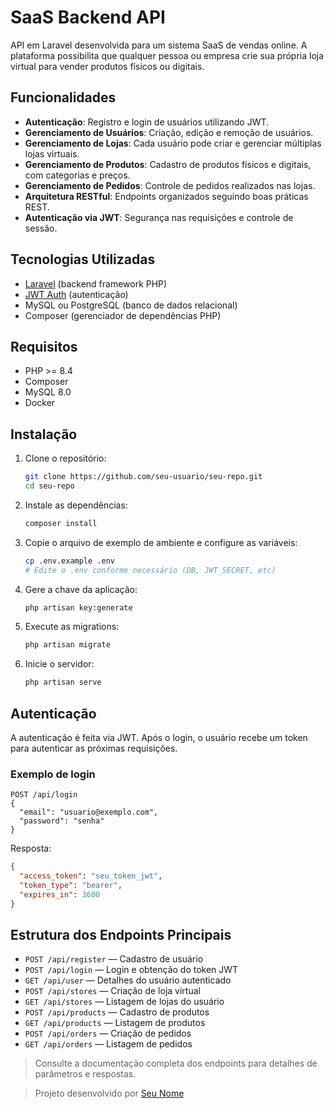 # SaaS Backend API

API em Laravel desenvolvida para um sistema SaaS de vendas online. A plataforma possibilita que qualquer pessoa ou empresa crie sua própria loja virtual para vender produtos físicos ou digitais.

## Funcionalidades

- **Autenticação**: Registro e login de usuários utilizando JWT.
- **Gerenciamento de Usuários**: Criação, edição e remoção de usuários.
- **Gerenciamento de Lojas**: Cada usuário pode criar e gerenciar múltiplas lojas virtuais.
- **Gerenciamento de Produtos**: Cadastro de produtos físicos e digitais, com categorias e preços.
- **Gerenciamento de Pedidos**: Controle de pedidos realizados nas lojas.
- **Arquitetura RESTful**: Endpoints organizados seguindo boas práticas REST.
- **Autenticação via JWT**: Segurança nas requisições e controle de sessão.

## Tecnologias Utilizadas

- [Laravel](https://laravel.com/)  (backend framework PHP)
- [JWT Auth](https://jwt-auth.readthedocs.io/en/develop/) (autenticação)
- MySQL ou PostgreSQL (banco de dados relacional)
- Composer (gerenciador de dependências PHP)

## Requisitos

- PHP >= 8.4
- Composer
- MySQL 8.0
- Docker

## Instalação

1. Clone o repositório:
   ```bash
   git clone https://github.com/seu-usuario/seu-repo.git
   cd seu-repo
   ```

2. Instale as dependências:
   ```bash
   composer install
   ```

3. Copie o arquivo de exemplo de ambiente e configure as variáveis:
   ```bash
   cp .env.example .env
   # Edite o .env conforme necessário (DB, JWT_SECRET, etc)
   ```

4. Gere a chave da aplicação:
   ```bash
   php artisan key:generate
   ```

5. Execute as migrations:
   ```bash
   php artisan migrate
   ```

6. Inicie o servidor:
   ```bash
   php artisan serve
   ```

## Autenticação

A autenticação é feita via JWT. Após o login, o usuário recebe um token para autenticar as próximas requisições.

### Exemplo de login

```http
POST /api/login
{
  "email": "usuario@exemplo.com",
  "password": "senha"
}
```

Resposta:
```json
{
  "access_token": "seu_token_jwt",
  "token_type": "bearer",
  "expires_in": 3600
}
```

## Estrutura dos Endpoints Principais

- `POST /api/register` — Cadastro de usuário
- `POST /api/login` — Login e obtenção do token JWT
- `GET /api/user` — Detalhes do usuário autenticado
- `POST /api/stores` — Criação de loja virtual
- `GET /api/stores` — Listagem de lojas do usuário
- `POST /api/products` — Cadastro de produtos
- `GET /api/products` — Listagem de produtos
- `POST /api/orders` — Criação de pedidos
- `GET /api/orders` — Listagem de pedidos

> Consulte a documentação completa dos endpoints para detalhes de parâmetros e respostas.


> Projeto desenvolvido por [Seu Nome](https://github.com/Egydiio)
